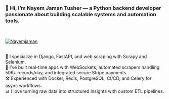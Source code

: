 ### 👋 Hi, I’m Nayem Jaman Tusher — a Python backend developer passionate about building scalable systems and automation tools.
<br/>
<a href="https://github.com/Nayemjaman" target="_blank"><p align="left">
  <img src="https://komarev.com/ghpvc/?username=Nayemjaman&label=Profile%20views&color=129e00" alt="Nayemjaman" /> </p><a/> 
<br/>
🔧 I specialize in Django, FastAPI, and web scraping with Scrapy and Selenium.
<br/>
🚀 I’ve built real-time apps with WebSockets, automated scrapers handling 50K+ records/day, and integrated secure Stripe payments.
<br/>
🛠️ Experienced with Docker, Redis, PostgreSQL, CI/CD, and Celery for async workflows.
<br/>
📊 I love turning raw data into structured insights with custom ETL pipelines.
</br></br></br>
















<!--
**Nayemjaman/Nayemjaman** is a ✨ _special_ ✨ repository because its `README.md` (this file) appears on your GitHub profile.

Here are some ideas to get you started:

- 🔭 I’m currently working on ...
- 🌱 I’m currently learning ...
- 👯 I’m looking to collaborate on ...
- 🤔 I’m looking for help with ...
- 💬 Ask me about ...
- 📫 How to reach me: ...
- 😄 Pronouns: ...
- ⚡ Fun fact: ...
-->
